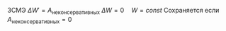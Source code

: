 ЗСМЭ
	$\Delta W'=A_{\text{неконсервативных}}$
	$\Delta W=0\quad W=const$
	Сохраняется если $A_{\text{неконсервативных}}=0$